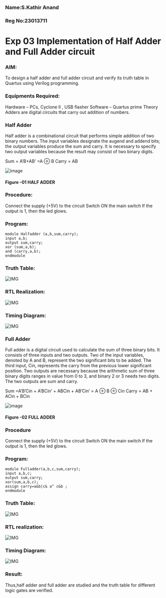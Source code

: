 ### Name:S.Kathir Anand

### Reg No:23013711

# Exp 03 Implementation of Half Adder and Full Adder circuit

### AIM:
To design a half adder and full adder circuit and verify its truth table in Quartus using Verilog programming.

### Equipments Required:
Hardware – PCs, Cyclone II , USB flasher
Software – Quartus prime
Theory
Adders are digital circuits that carry out addition of numbers.

### Half Adder
Half adder is a combinational circuit that performs simple addition of two binary numbers. The input variables designate the augend and addend bits; the output variables produce the sum and carry. It is necessary to specify two output variables because the result may consist of two binary digits.

Sum = A’B+AB’ =A ⊕ B Carry = AB

 ![image](https://user-images.githubusercontent.com/36288975/163552156-a13e5a56-c638-4110-97d9-8896907c8d25.png)

#### Figure -01 HALF ADDER

### Procedure:

Connect the supply (+5V) to the circuit Switch ON the main switch If the output is 1, then the led glows.

### Program:
```
module Halfadder (a,b,sum,carry);
input a,b;
output sum,carry;
xor (sum,a,b);
and (carry,a,b);
endmodule
```
### Truth Table:
![IMG](https://github.com/Skathiranand/Exp-02-Implementation-of-Half-Adder-and-Full-Adder-circuit/assets/147141136/45e722d8-4ea2-4a74-a4bc-7b2d3493bf38)

### RTL Realization:
![IMG](https://github.com/Skathiranand/Exp-02-Implementation-of-Half-Adder-and-Full-Adder-circuit/assets/147141136/c3a7beb7-c571-4fee-a102-4912e1632631)

### Timing Diagram:
![IMG](https://github.com/Skathiranand/Exp-02-Implementation-of-Half-Adder-and-Full-Adder-circuit/assets/147141136/4056edd7-4f86-46a2-8b2c-6b170c24e6b4)

### Full Adder
Full adder is a digital circuit used to calculate the sum of three binary bits. It consists of three inputs and two outputs. Two of the input variables, denoted by A and B, represent the two significant bits to be added. The third input, Cin, represents the carry from the previous lower significant position. Two outputs are necessary because the arithmetic sum of three binary digits ranges in value from 0 to 3, and binary 2 or 3 needs two digits. The two outputs are sum and carry.

Sum =A’B’Cin + A’BCin’ + ABCin + AB’Cin’ = A ⊕ B ⊕ Cin Carry = AB + ACin + BCin

![image](https://user-images.githubusercontent.com/36288975/163552057-b3547877-6d07-45b4-b7e0-bcfebfad9e1d.png)

#### Figure -02 FULL ADDER 

### Procedure

Connect the supply (+5V) to the circuit Switch ON the main switch If the output is 1, then the led glows.
### Program:
```
module Fulladder(a,b,c,sum,carry);
input a,b,c;
output sum,carry;
xor(sum,a,b,c);
assign carry=a&b|c& a^ c&b ;
endmodule
```
### Truth Table:
![IMG](https://github.com/Skathiranand/Exp-02-Implementation-of-Half-Adder-and-Full-Adder-circuit/assets/147141136/56756261-6faa-454e-b4f9-296018c56bab)

### RTL realization:
![IMG](https://github.com/Skathiranand/Exp-02-Implementation-of-Half-Adder-and-Full-Adder-circuit/assets/147141136/fe41b51f-2244-47d7-866b-6b0676204129)

### Timing Diagram:
![IMG](https://github.com/Skathiranand/Exp-02-Implementation-of-Half-Adder-and-Full-Adder-circuit/assets/147141136/57575bee-76d3-42a5-b204-380d4a8e20d9)


### Result:
Thus,half adder and full adder are studied and the truth table for different logic gates are verified.
